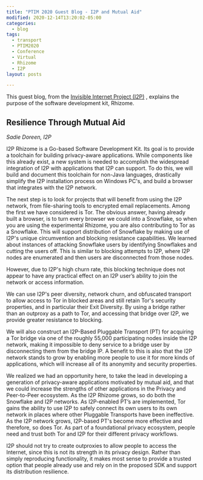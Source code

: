 ```yaml
---
title: "PTIM 2020 Guest Blog - I2P and Mutual Aid"
modified: 2020-12-14T13:20:02-05:00
categories:
  - blog
tags:
  - transport
  - PTIM2020
  - Conference
  - Virtual
  - Rhizome
  - I2P
layout: posts

---
```

 This guest blog, from the [Invisible Internet Project \(I2P\)](https://geti2p.net) , explains the purpose of the software development kit, Rhizome.

## Resilience Through Mutual Aid 
_Sadie Doreen, I2P_

I2P Rhizome is a Go-based Software Development Kit. Its goal is to
provide a toolchain for building privacy-aware applications. While
components like this already exist, a new system is needed to accomplish
the widespread integration of I2P with applications that I2P can support.
To do this, we will build and document this toolchain for non-Java
languages, drastically simplify the I2P installation process on Windows
PC's, and build a browser that integrates with the I2P network.


The next step is to look for projects that will benefit from using the I2P
network, from file-sharing tools to encrypted email replacements. Among
the first we have considered is Tor. The obvious answer, having already
built a browser, is to turn every browser we could into a Snowflake, so
when you are using the experimental Rhizome, you are also contributing to
Tor as a Snowflake. This will support distribution of Snowflake by making
use of I2P's unique circumvention and blocking resistance capabilities.
We learned about instances of attacking Snowflake users by identifying
Snowflakes and cutting the users off. This is similar to blocking attempts
to I2P, where I2P nodes are enumerated and then users are disconnected
from those nodes.


However, due to I2P's high churn rate, this blocking technique does not
appear to have any practical effect on an I2P user’s ability to join the
network or access information.


We can use I2P's peer diversity, network churn, and obfuscated transport
to allow access to Tor in blocked areas and still retain Tor's security
properties, and in particular their Exit Diversity. By using a bridge rather
than an outproxy as a path to Tor, and accessing that bridge over I2P, we
provide greater resistance to blocking.


We will also construct an I2P-Based Pluggable Transport (PT) for acquiring
a Tor bridge via one of the roughly 55,000 participating nodes inside the
I2P network, making it impossible to deny service to a bridge user by
disconnecting them from the bridge IP. A benefit to this is also that the I2P network stands to grow by enabling more people to use it for more kinds of applications, which will increase all
of its anonymity and security properties.


We realized we had an opportunity here, to take the lead in developing a
generation of privacy-aware applications motivated by mutual aid, and
that we could increase the strengths of other applications in the Privacy
and Peer-to-Peer ecosystem. As the I2P Rhizome grows, so do both the
Snowflake and I2P networks. As I2P-enabled PT’s are implemented, Tor
gains the ability to use I2P to safely connect its own users to its own
network in places where other Pluggable Transports have been ineffective.
As the I2P network grows, I2P-based PT's become more effective and
therefore, so does Tor. As part of a foundational privacy ecosystem, people need and trust both
Tor and I2P for their different privacy workflows.


I2P should not try to create outproxies to allow people to access the
Internet, since this is not its strength in its privacy design. Rather than
simply reproducing functionality, it makes most sense to provide a trusted
option that people already use and rely on in the proposed SDK and
support its distribution resilience.